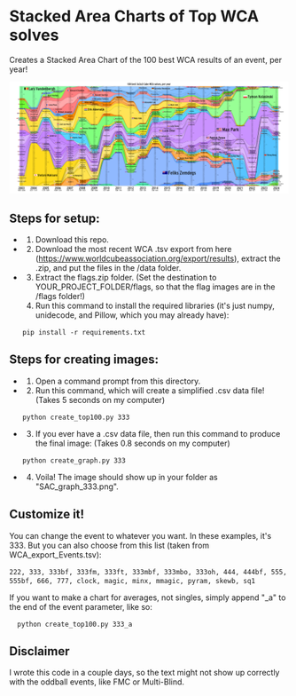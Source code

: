 # Stacked Area Charts of Top WCA solves

Creates a Stacked Area Chart of the 100 best WCA results of an event, per year!

![a stacked area chart of the top 100 3x3 solves per year](SAC_graph_333.png)

## Steps for setup:
* 1. Download this repo.
* 2.  Download the most recent WCA .tsv export from here (https://www.worldcubeassociation.org/export/results), extract the .zip, and put the files in the /data folder.
* 3.  Extract the flags.zip folder. (Set the destination to YOUR_PROJECT_FOLDER/flags, so that the flag images are in the /flags folder!)
  4.  Run this command to install the required libraries (it's just numpy, unidecode, and Pillow, which you may already have):
     ```
     pip install -r requirements.txt
     ```

## Steps for creating images:
* 1. Open a command prompt from this directory.
* 2. Run this command, which will create a simplified .csv data file!  (Takes 5 seconds on my computer)
   ```
   python create_top100.py 333
   ```
* 3. If you ever have a .csv data file, then run this command to produce the final image:   (Takes 0.8 seconds on my computer)
   ```
   python create_graph.py 333
   ```
* 4. Voila! The image should show up in your folder as "SAC_graph_333.png".

## Customize it!

You can change the event to whatever you want. In these examples, it's 333. But you can also choose from this list (taken from WCA_export_Events.tsv):
```
222, 333, 333bf, 333fm, 333ft, 333mbf, 333mbo, 333oh, 444, 444bf, 555, 555bf, 666, 777, clock, magic, minx, mmagic, pyram, skewb, sq1
```

If you want to make a chart for averages, not singles, simply append "_a" to the end of the event parameter, like so:
 ```
   python create_top100.py 333_a
   ```

## Disclaimer

I wrote this code in a couple days, so the text might not show up correctly with the oddball events, like FMC or Multi-Blind.
